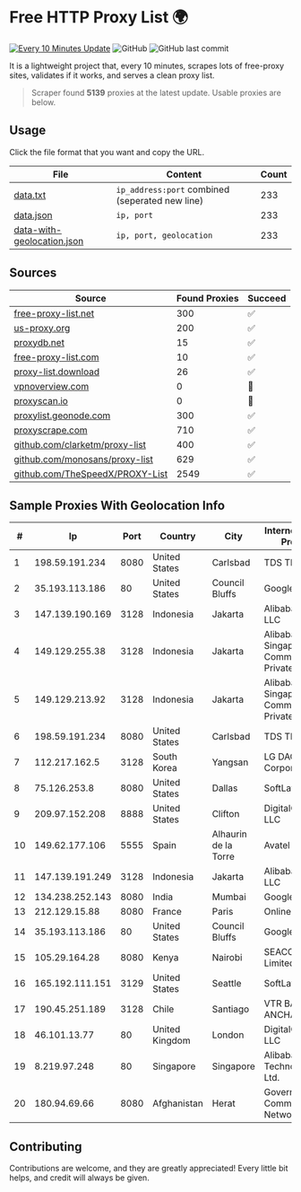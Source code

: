 
# Free HTTP Proxy List 🌍

[![Every 10 Minutes Update](https://github.com/mertguvencli/http-proxy-list/actions/workflows/main.yml/badge.svg?branch=main)](https://github.com/mertguvencli/http-proxy-list/actions/workflows/main.yml)
![GitHub](https://img.shields.io/github/license/mertguvencli/http-proxy-list)
![GitHub last commit](https://img.shields.io/github/last-commit/mertguvencli/http-proxy-list)

It is a lightweight project that, every 10 minutes, scrapes lots of free-proxy sites, validates if it works, and serves a clean proxy list.


> Scraper found **5139** proxies at the latest update. Usable proxies are below.

## Usage

Click the file format that you want and copy the URL.


|File|Content|Count|
|----|-------|-----|
|[data.txt](https://raw.githubusercontent.com/mertguvencli/http-proxy-list/main/proxy-list/data.txt)|`ip_address:port` combined (seperated new line)|233|
|[data.json](https://raw.githubusercontent.com/mertguvencli/http-proxy-list/main/proxy-list/data.json)|`ip, port`|233|
|[data-with-geolocation.json](https://raw.githubusercontent.com/mertguvencli/http-proxy-list/main/proxy-list/data-with-geolocation.json)|`ip, port, geolocation`|233|

## Sources

|Source|Found Proxies|Succeed|
|------|-------------|-------|
|[free-proxy-list.net](https://free-proxy-list.net)|300|✅|
|[us-proxy.org](https://www.us-proxy.org)|200|✅|
|[proxydb.net](http://proxydb.net)|15|✅|
|[free-proxy-list.com](https://free-proxy-list.com/?page=&port=&type%5B%5D=http&type%5B%5D=https&up_time=0&search=Search)|10|✅|
|[proxy-list.download](https://www.proxy-list.download/HTTP)|26|✅|
|[vpnoverview.com](https://vpnoverview.com/privacy/anonymous-browsing/free-proxy-servers)|0|🚫|
|[proxyscan.io](https://www.proxyscan.io)|0|🚫|
|[proxylist.geonode.com](https://proxylist.geonode.com/api/proxy-list?limit=300&page=1&sort_by=lastChecked&sort_type=desc&protocols=http,https)|300|✅|
|[proxyscrape.com](https://api.proxyscrape.com/v2/?request=displayproxies&protocol=http&timeout=10000&country=all&ssl=all&anonymity=all)|710|✅|
|[github.com/clarketm/proxy-list](https://raw.githubusercontent.com/clarketm/proxy-list/master/proxy-list-raw.txt)|400|✅|
|[github.com/monosans/proxy-list](https://raw.githubusercontent.com/monosans/proxy-list/main/proxies/http.txt)|629|✅|
|[github.com/TheSpeedX/PROXY-List](https://raw.githubusercontent.com/TheSpeedX/PROXY-List/master/http.txt)|2549|✅|


## Sample Proxies With Geolocation Info

|#|Ip|Port|Country|City|Internet Service Provider|
|-|--|----|-------|----|-------------------------|
|1|198.59.191.234|8080|United States|Carlsbad|TDS TELECOM|
|2|35.193.113.186|80|United States|Council Bluffs|Google LLC|
|3|147.139.190.169|3128|Indonesia|Jakarta|Alibaba.com LLC|
|4|149.129.255.38|3128|Indonesia|Jakarta|Alibaba.com Singapore E-Commerce Private Limited|
|5|149.129.213.92|3128|Indonesia|Jakarta|Alibaba.com Singapore E-Commerce Private Limited|
|6|198.59.191.234|8080|United States|Carlsbad|TDS TELECOM|
|7|112.217.162.5|3128|South Korea|Yangsan|LG DACOM Corporation|
|8|75.126.253.8|8080|United States|Dallas|SoftLayer|
|9|209.97.152.208|8888|United States|Clifton|DigitalOcean, LLC|
|10|149.62.177.106|5555|Spain|Alhaurin de la Torre|Avatel Telecom|
|11|147.139.191.249|3128|Indonesia|Jakarta|Alibaba.com LLC|
|12|134.238.252.143|8080|India|Mumbai|Google LLC|
|13|212.129.15.88|8080|France|Paris|Online SAS|
|14|35.193.113.186|80|United States|Council Bluffs|Google LLC|
|15|105.29.164.28|8080|Kenya|Nairobi|SEACOM Limited|
|16|165.192.111.151|3129|United States|Seattle|SoftLayer|
|17|190.45.251.189|3128|Chile|Santiago|VTR BANDA ANCHA S.A.|
|18|46.101.13.77|80|United Kingdom|London|DigitalOcean, LLC|
|19|8.219.97.248|80|Singapore|Singapore|Alibaba (US) Technology Co., Ltd.|
|20|180.94.69.66|8080|Afghanistan|Herat|Government Communications Network|



## Contributing

Contributions are welcome, and they are greatly appreciated! Every
little bit helps, and credit will always be given.

